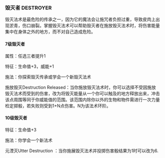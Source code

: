 ### 毁灭者 DESTROYER

毁灭法术是最危险的传承之一，因为它的魔法会让施咒者负担过重，导致皮肉上出现淤青，伤口崩裂。掌握毁灭法术可以帮助毁灭者在施放毁灭法术时，将伤害能量集中在身体之外的地方，而不对自己造成危险。

#### 7级毁灭者

属性：任选三者提升1

特征：生命值+3，威能+1

施法：你探索毁灭传承或学会一个新毁灭法术

施放毁灭Destruction
Released：当你施放毁灭法术时，你可以选择不受因施放毁灭法术而受到的伤害，改为将毁灭能量从一个你可以触及的地方释放出来，冲击该点周围等同于你威能值的范围。该范围内除你以外的生物和物件需进行一次力量检定掷骰，若失败则受到1+N点伤害。N为该法术环阶。

#### 10级毁灭者

特征：生命值+3

施法：你学会一个新法术

元湮灭Utter Destruction
：当你施展毁灭法术并投掷伤害骰结果为1时可以改为6.
